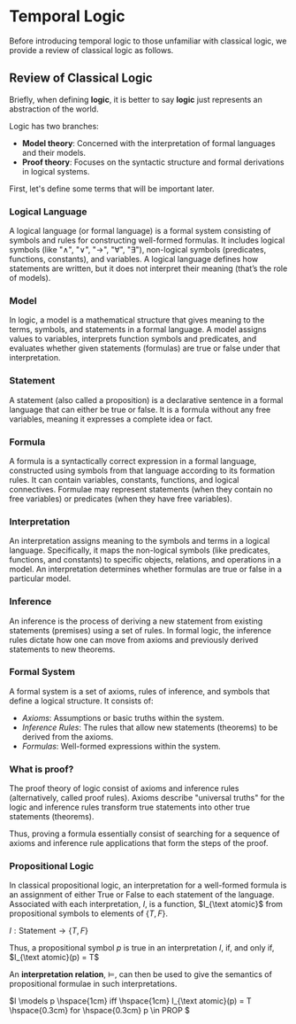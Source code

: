 # Temporal Logic

Before introducing temporal logic to those unfamiliar with classical logic, we provide a review of classical logic as follows.

## Review of Classical Logic
Briefly, when defining __logic__, it is better to say __logic__ just represents an abstraction of the world.

Logic has two branches:
* __Model theory__: Concerned with the interpretation of formal languages and their models.
* __Proof theory__: Focuses on the syntactic structure and formal derivations in logical systems.


First, let's define some terms that will be important later.

### Logical Language
A logical language (or formal language) is a formal system consisting of symbols and rules for constructing well-formed formulas. It includes logical symbols (like "∧", "∨", "→", "∀", "∃"), non-logical symbols (predicates, functions, constants), and variables. A logical language defines how statements are written, but it does not interpret their meaning (that’s the role of models).

### Model
In logic, a model is a mathematical structure that gives meaning to the terms, symbols, and statements in a formal language. A model assigns values to variables, interprets function symbols and predicates, and evaluates whether given statements (formulas) are true or false under that interpretation.

### Statement
A statement (also called a proposition) is a declarative sentence in a formal language that can either be true or false. It is a formula without any free variables, meaning it expresses a complete idea or fact.

### Formula
A formula is a syntactically correct expression in a formal language, constructed using symbols from that language according to its formation rules. It can contain variables, constants, functions, and logical connectives. Formulae may represent statements (when they contain no free variables) or predicates (when they have free variables).

### Interpretation
An interpretation assigns meaning to the symbols and terms in a logical language. Specifically, it maps the non-logical symbols (like predicates, functions, and constants) to specific objects, relations, and operations in a model. An interpretation determines whether formulas are true or false in a particular model.

### Inference
An inference is the process of deriving a new statement from existing statements (premises) using a set of rules. In formal logic, the inference rules dictate how one can move from axioms and previously derived statements to new theorems.

### Formal System
A formal system is a set of axioms, rules of inference, and symbols that define a logical structure. It consists of:
* _Axioms_: Assumptions or basic truths within the system.
* _Inference Rules_: The rules that allow new statements (theorems) to be derived from the axioms.
* _Formulas_: Well-formed expressions within the system.



### What is proof?
The proof theory of logic consist of axioms and inference rules (alternatively, called proof rules). Axioms describe "universal truths" for the logic and inference rules transform true statements into other true statements (theorems).

Thus, proving a formula essentially consist of searching for a sequence of axioms and inference rule applications that form the steps of the proof.

### __Propositional Logic__
In classical propositional logic, an interpretation for a well-formed formula is an assignment of either True or False to each statement of the language. Associated with each interpretation, $I$, is a function, $I_{\text atomic}$ from propositional symbols to elements of $\{ T, F \}$.

$I: \text{Statement} \rightarrow \{T, F\}$

Thus, a propositional symbol $p$ is true in an interpretation $I$, if, and only if, $I_{\text atomic}(p) = T$

An __interpretation relation__, $\models$, can then be used to give the semantics of propositional formulae in such interpretations.

$I \models p \hspace{1cm} iff \hspace{1cm} I_{\text atomic}(p) = T \hspace{0.3cm} for \hspace{0.3cm} p \in PROP $
